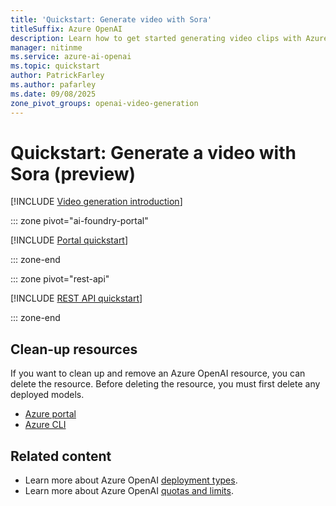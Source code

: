 ```yaml
---
title: 'Quickstart: Generate video with Sora'
titleSuffix: Azure OpenAI
description: Learn how to get started generating video clips with Azure OpenAI.
manager: nitinme
ms.service: azure-ai-openai
ms.topic: quickstart
author: PatrickFarley
ms.author: pafarley
ms.date: 09/08/2025
zone_pivot_groups: openai-video-generation
---
```


# Quickstart: Generate a video with Sora (preview)

[!INCLUDE [Video generation introduction](./includes/video-generation-intro.md)]

::: zone pivot="ai-foundry-portal"

[!INCLUDE [Portal quickstart](includes/video-generation-studio.md)]

::: zone-end

::: zone pivot="rest-api"


[!INCLUDE [REST API quickstart](includes/video-generation-rest.md)]

::: zone-end


## Clean-up resources

If you want to clean up and remove an Azure OpenAI resource, you can delete the resource. Before deleting the resource, you must first delete any deployed models.

- [Azure portal](../../ai-services/multi-service-resource.md?pivots=azportal#clean-up-resources)
- [Azure CLI](../../ai-services/multi-service-resource.md?pivots=azcli#clean-up-resources)

## Related content

* Learn more about Azure OpenAI [deployment types](./how-to/deployment-types.md).
* Learn more about Azure OpenAI [quotas and limits](quotas-limits.md).